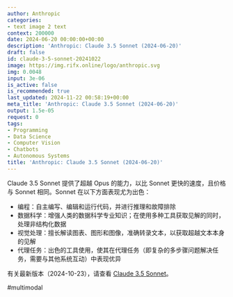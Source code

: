 ```yaml
---
author: Anthropic
categories:
- text image 2 text
context: 200000
date: 2024-06-20 00:00:00+00:00
description: 'Anthropic: Claude 3.5 Sonnet (2024-06-20)'
draft: false
id: claude-3-5-sonnet-20241022
image: https://img.rifx.online/logo/anthropic.svg
img: 0.0048
input: 3e-06
is_active: false
is_recommended: true
last_updated: 2024-11-22 00:58:19+00:00
meta_title: 'Anthropic: Claude 3.5 Sonnet (2024-06-20)'
output: 1.5e-05
request: 0
tags:
- Programming
- Data Science
- Computer Vision
- Chatbots
- Autonomous Systems
title: 'Anthropic: Claude 3.5 Sonnet (2024-06-20)'
---
```







Claude 3.5 Sonnet 提供了超越 Opus 的能力，以比 Sonnet 更快的速度，且价格与 Sonnet 相同。Sonnet 在以下方面表现尤为出色：

- 编程：自主编写、编辑和运行代码，并进行推理和故障排除
- 数据科学：增强人类的数据科学专业知识；在使用多种工具获取见解的同时，处理非结构化数据
- 视觉处理：擅长解读图表、图形和图像，准确转录文本，以获取超越文本本身的见解
- 代理任务：出色的工具使用，使其在代理任务（即复杂的多步骤问题解决任务，需要与其他系统互动）中表现优异

有关最新版本（2024-10-23），请查看 [Claude 3.5 Sonnet](/anthropic/claude-3.5-sonnet)。

#multimodal

